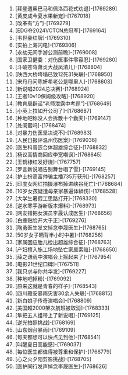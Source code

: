 
1. [拜登遭奥巴马和佩洛西花式劝退]-[1769289]
1. [黄皮成今夏水果新宠]-[1767018]
1. [改革有“方”]-[1769279]
1. [EDG夺2024VCTCN总冠军]-[1769164]
1. [韦世豪红牌]-[1769310]
1. [实拍上海闪电]-[1769306]
1. [永劫无间手游公测前瞻]-[1769008]
1. [国家卫健委：对伤医事件零容忍]-[1769280]
1. [斗破苍穹萧炎大战凤清儿]-[1768804]
1. [陕西大桥垮塌已致12死31失联]-[1768950]
1. [宋丹丹问陈妍希老公是哪里人]-[1768603]
1. [新说唱2024总决赛]-[1768924]
1. [王者10v10保姆级攻略]-[1768920]
1. [教育局辟谣“老师泄露中考题”]-[1768649]
1. [小英上拉如开公司了]-[1768687]
1. [种地吧称没人会拆散十个勤天]-[1769147]
1. [处闺蜜吗]-[1768474]
1. [对暴力伤医坚决说不]-[1768983]
1. [人民日报评温州伤医案]-[1769036]
1. [医生科普嵌合体超雄综合征]-[1768832]
1. [杨议高情商回应李宽嘲讽]-[1768645]
1. [王鹤棣红发好烧]-[1767757]
1. [罗言新说唱告别舞台唱了雪]-[1769145]
1. [护士扮高富帅骗主播735万获刑]-[1768257]
1. [印度女网红拍摄瀑布掉进峡谷死亡]-[1768684]
1. [10岁女孩疑遭母亲家暴遍体鳞伤]-[1768528]
1. [大学生暑假工思路打开]-[1768330]
1. [逆水寒手游新版本爆料]-[1768973]
1. [网友错把女演员李晟认成医生]-[1768656]
1. [白鹿贴脸开大于正]-[1769276]
1. [陶勇医生发文悼念李晟医生]-[1768765]
1. [50岁女子晒背半小时中暑]-[1768256]
1. [家属回应胎儿检出超雄综合征]-[1768763]
1. [产妇擅入施工场地坠亡家属索赔]-[1768650]
1. [薛之谦雨中演唱会上摇起来了]-[1767954]
1. [电影21世纪口碑]-[1767511]
1. [我只求与你共华发]-[1769227]
1. [种地吧掉粉]-[1769092]
1. [原来这就是青春的样子]-[1768543]
1. [四川雅安暴雨灾害30余人失联]-[1768815]
1. [新白娘子传奇演唱会]-[1768809]
1. [美国超2000架次航班被取消]-[1768333]
1. [隼把五人组带上了新说唱]-[1769125]
1. [逆光拍照挑战]-[1768169]
1. [山东烟台暴雨]-[1769109]
1. [每天都想可以快点见到他]-[1768541]
1. [叫醒夏日高能感]-[1769037]
1. [每位医生都值得被尊重和保护]-[1768779]
1. [心之火夕阳剪影挑战]-[1768705]
1. [医护同行发声悼念李晟医生]-[1768626]